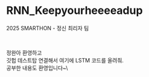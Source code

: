 # RNN_Keepyourheeeeadup
2025 SMARTHON - 정신 최리자 팀

<br/>

정완아 환영하고\
깃헙 데스트탑 연결해서 여기에 LSTM 코드를 올려줘.\
공부한 내용도 환영입니다~\
